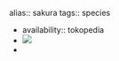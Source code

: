alias:: sakura
tags:: species

- availability:: tokopedia
- ![](https://peach-geographical-bat-397.mypinata.cloud/ipfs/QmT2yVZHbqebU1KJD8ptmq9btn4HrFXUeB4zrno3DyqFCj)
-